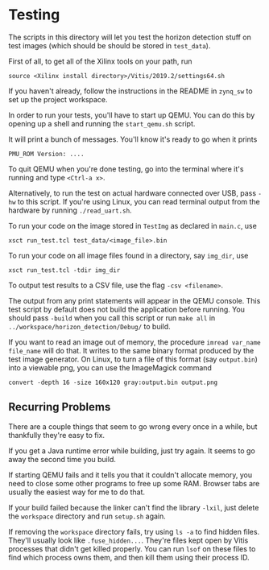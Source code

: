 # Testing

The scripts in this directory will let you test the horizon detection stuff on
test images (which should be should be stored in `test_data`). 

First of all, to get all of the Xilinx tools on your path, run
```
source <Xilinx install directory>/Vitis/2019.2/settings64.sh
```

If you haven't already, follow the instructions in the README in `zynq_sw` to
set up the project workspace.

In order to run your tests, you'll have to start up QEMU. You can do this by
opening up a shell and running the `start_qemu.sh` script.

It will print a bunch of messages. You'll know it's ready to go when it prints
```
PMU_ROM Version: ....
```

To quit QEMU when you're done testing, go into the terminal where it's running and type
`<Ctrl-a x>`.

Alternatively, to run the test on actual hardware connected over USB, pass
`-hw` to this script. If you're using Linux, you can read terminal output from
the hardware by running `./read_uart.sh`.

To run your code on the image stored in `TestImg` as declared in `main.c`, use
```
xsct run_test.tcl test_data/<image_file>.bin
```

To run your code on all image files found in a directory, say `img_dir`, use
```
xsct run_test.tcl -tdir img_dir
```

To output test results to a CSV file, use the flag `-csv <filename>`. 

The output from any print statements will appear in the QEMU console. This test
script by default does not build the application before running. You should
pass `-build` when you call this script or run `make all` in
`../workspace/horizon_detection/Debug/` to build.

If you want to read an image out of memory, the procedure `imread var_name file_name` will do that. It writes to the same binary format produced by the test image generator. On Linux, to turn a file of this format (say `output.bin`) into a viewable png, you can use the ImageMagick command
```
convert -depth 16 -size 160x120 gray:output.bin output.png
```

## Recurring Problems

There are a couple things that seem to go wrong every once in a while, but
thankfully they're easy to fix. 

If you get a Java runtime error while building, just try again. It seems to go
away the second time you build.

If starting QEMU fails and it tells you that it couldn't allocate memory, you
need to close some other programs to free up some RAM. Browser tabs are usually
the easiest way for me to do that.

If your build failed because the linker can't find the library `-lxil`, just
delete the `workspace` directory and run `setup.sh` again.

If removing the `workspace` directory fails, try using `ls -a` to find hidden
files. They'll usually look like `.fuse_hidden...`. They're files kept open by
Vitis processes that didn't get killed properly. You can run `lsof` on these
files to find which process owns them, and then kill them using their process
ID.
